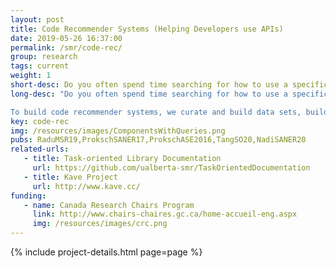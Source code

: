 ```yaml
---
layout: post
title: Code Recommender Systems (Helping Developers use APIs)
date: 2019-05-26 16:37:00
permalink: /smr/code-rec/
group: research
tags: current
weight: 1
short-desc: Do you often spend time searching for how to use a specific library to accomplish your programming task? Do you wish there was a concise code example that you can just integrate into your project? Recommender systems save developers some of this time and pain. In this line of work, we investigate various types of recommender systems (Code search, code completion, code generation, documentation navigation etc.) to help developers write better code faster.
long-desc: "Do you often spend time searching for how to use a specific library to accomplish your programming task? Do you wish there was a concise code example that you can just integrate into your project? You are not alone. Many developers spend considerable time searching for APIs to use, known issues with a code snippet, or for examples to help them learn a new technology or library. Different types of recommender systems save developers some of this time and pain. In this line of work, we investigate various support tools and recommender systems (Code search, code completion, code generation, etc.) to help developers navigation API information more easily and write better code faster.

To build code recommender systems, we curate and build data sets, build support techniques (e.g., code completion, code search, documentation navigation), and evaluate these techniques through quantitative empirical methods or qualitative methods (e.g., surveys or user studies). This line of work involves static code analysis, data mining, and natural language processing. "
key: code-rec
img: /resources/images/ComponentsWithQueries.png
pubs: RaduMSR19,ProkschSANER17,ProkschASE2016,TangSO20,NadiSANER20
related-urls:
   - title: Task-oriented Library Documentation
     url: https://github.com/ualberta-smr/TaskOrientedDocumentation
   - title: Kave Project
     url: http://www.kave.cc/
funding:
   - name: Canada Research Chairs Program
     link: http://www.chairs-chaires.gc.ca/home-accueil-eng.aspx
     img: /resources/images/crc.png
---
```


{% include project-details.html page=page %}

